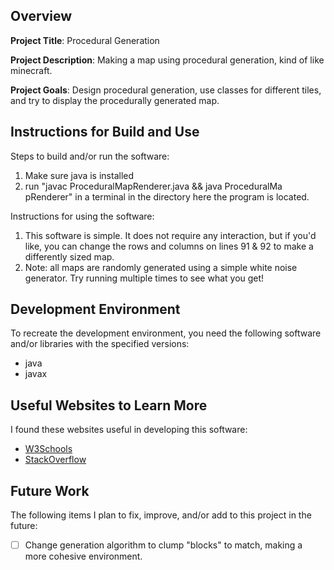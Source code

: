 ## Overview

**Project Title**: Procedural Generation

**Project Description**: Making a map using procedural generation, kind of like minecraft.

**Project Goals**: Design procedural generation, use classes for different tiles, and try to display the procedurally generated map.

## Instructions for Build and Use

Steps to build and/or run the software:

1. Make sure java is installed
2. run "javac ProceduralMapRenderer.java && java ProceduralMa
pRenderer" in a terminal in the directory here the program is located.

Instructions for using the software:

1. This software is simple. It does not require any interaction, but if you'd like, you can change the rows and columns on lines 91 & 92 to make a differently sized map.
2. Note: all maps are randomly generated using a simple white noise generator. Try running multiple times to see what you get!

## Development Environment 

To recreate the development environment, you need the following software and/or libraries with the specified versions:

* java
* javax

## Useful Websites to Learn More

I found these websites useful in developing this software:

* [W3Schools](https://www.w3schools.com/JAVA/)
* [StackOverflow](https://stackoverflow.com/questions/31482986/creating-a-window-with-java-swing)

## Future Work

The following items I plan to fix, improve, and/or add to this project in the future:

* [ ] Change generation algorithm to clump "blocks" to match, making a more cohesive environment.
